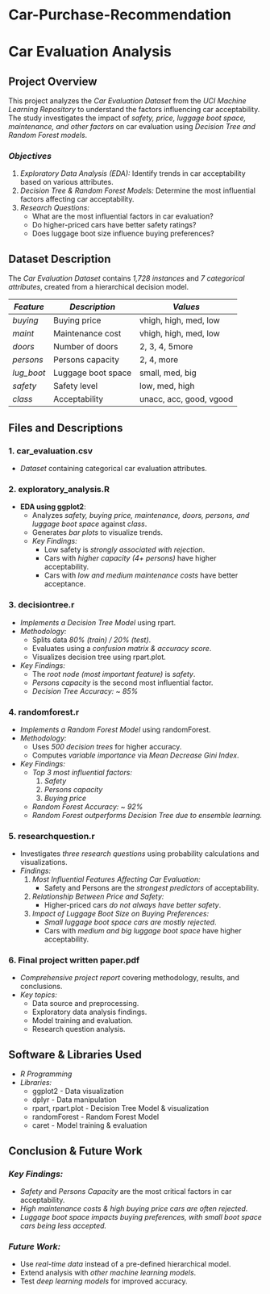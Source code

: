 # Car-Purchase-Recommendation

# Car Evaluation Analysis  

## Project Overview  
This project analyzes the *Car Evaluation Dataset* from the *UCI Machine Learning Repository* to understand the factors influencing car acceptability. The study investigates the impact of *safety, price, luggage boot space, maintenance, and other factors* on car evaluation using *Decision Tree and Random Forest models*.  

### *Objectives*  
1. *Exploratory Data Analysis (EDA):* Identify trends in car acceptability based on various attributes.  
2. *Decision Tree & Random Forest Models:* Determine the most influential factors affecting car acceptability.  
3. *Research Questions:*  
   - What are the most influential factors in car evaluation?  
   - Do higher-priced cars have better safety ratings?  
   - Does luggage boot size influence buying preferences?  

## Dataset Description  
The *Car Evaluation Dataset* contains *1,728 instances* and *7 categorical attributes*, created from a hierarchical decision model.  

| *Feature* | *Description* | *Values* |
|------------|---------------|------------|
| *buying* | Buying price | vhigh, high, med, low |
| *maint* | Maintenance cost | vhigh, high, med, low |
| *doors* | Number of doors | 2, 3, 4, 5more |
| *persons* | Persons capacity | 2, 4, more |
| *lug_boot* | Luggage boot space | small, med, big |
| *safety* | Safety level | low, med, high |
| *class* | Acceptability | unacc, acc, good, vgood |

## Files and Descriptions  

### **1. car_evaluation.csv**  
- *Dataset* containing categorical car evaluation attributes.

### **2. exploratory_analysis.R** 
- **EDA using ggplot2**:  
  - Analyzes *safety, buying price, maintenance, doors, persons, and luggage boot space* against *class*.  
  - Generates *bar plots* to visualize trends.  
  - *Key Findings:*  
    - Low safety is *strongly associated with rejection*.  
    - Cars with *higher capacity (4+ persons)* have higher acceptability.  
    - Cars with *low and medium maintenance costs* have better acceptance.

### **3. decisiontree.r**
- *Implements a Decision Tree Model* using rpart.  
- *Methodology:*  
  - Splits data *80% (train) / 20% (test)*.  
  - Evaluates using a *confusion matrix & accuracy score*.  
  - Visualizes decision tree using rpart.plot.  
- *Key Findings:*  
  - The *root node (most important feature)* is *safety*.  
  - *Persons capacity* is the second most influential factor.  
  - *Decision Tree Accuracy:* ~ *85%*  

### **4. randomforest.r**
- *Implements a Random Forest Model* using randomForest.  
- *Methodology:*  
  - Uses *500 decision trees* for higher accuracy.  
  - Computes *variable importance* via *Mean Decrease Gini Index*.  
- *Key Findings:*  
  - *Top 3 most influential factors:*  
    1. *Safety*  
    2. *Persons capacity*  
    3. *Buying price*  
  - *Random Forest Accuracy:* ~ *92%*  
  - *Random Forest outperforms Decision Tree due to ensemble learning.*

### **5. researchquestion.r**
- Investigates *three research questions* using probability calculations and visualizations.  
- *Findings:*  
  1. *Most Influential Features Affecting Car Evaluation:*  
     - Safety and Persons are the *strongest predictors* of acceptability.  
  2. *Relationship Between Price and Safety:*  
     - Higher-priced cars *do not always have better safety*.  
  3. *Impact of Luggage Boot Size on Buying Preferences:*  
     - *Small luggage boot space cars are mostly rejected*.  
     - Cars with *medium and big luggage boot space* have higher acceptability.

### **6. Final project written paper.pdf**
- *Comprehensive project report* covering methodology, results, and conclusions.  
- *Key topics:*  
  - Data source and preprocessing.  
  - Exploratory data analysis findings.  
  - Model training and evaluation.  
  - Research question analysis.

## Software & Libraries Used  
- *R Programming*  
- *Libraries:*  
  - ggplot2 - Data visualization  
  - dplyr - Data manipulation  
  - rpart, rpart.plot - Decision Tree Model & visualization  
  - randomForest - Random Forest Model  
  - caret - Model training & evaluation  

## Conclusion & Future Work  
### *Key Findings:*  
- *Safety* and *Persons Capacity* are the most critical factors in car acceptability.  
- *High maintenance costs & high buying price cars are often rejected.*  
- *Luggage boot space impacts buying preferences, with small boot space cars being less accepted.*  

### *Future Work:*  
- Use *real-time data* instead of a pre-defined hierarchical model.  
- Extend analysis with *other machine learning models*.  
- Test *deep learning models* for improved accuracy.  
